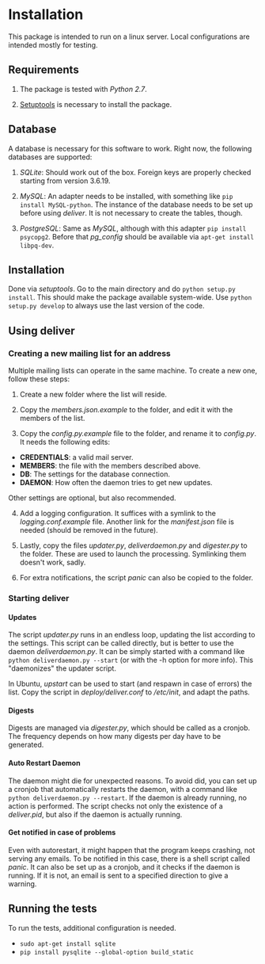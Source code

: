 # Installation

This package is intended to run on a linux server. Local
configurations are intended mostly for testing.

## Requirements

1. The package is tested with _Python 2.7_.

2. [Setuptools](http://pypi.python.org/pypi/setuptools) is necessary
to install the package.

## Database

A database is necessary for this software to work. Right now, the
following databases are supported:

1. _SQLite_: Should work out of the box. Foreign keys are properly
checked starting from version 3.6.19.

2. _MySQL_: An adapter needs to be installed, with something like
`pip install MySQL-python`. The instance of the database needs to be
set up before using _deliver_. It is not necessary to create the
tables, though.

3. _PostgreSQL_: Same as _MySQL_, although with this adapter `pip
install psycopg2`. Before that _pg_config_ should be available via
`apt-get install libpq-dev`.

## Installation

Done via _setuptools_. Go to the main directory and do `python setup.py install`. This should make the package available
system-wide. Use `python setup.py develop` to always use the last
version of the code.

## Using deliver

### Creating a new mailing list for an address

Multiple mailing lists can operate in the same machine. To create a
new one, follow these steps:

1. Create a new folder where the list will reside.

2. Copy the _members.json.example_ to the folder, and edit it with the
members of the list.

3. Copy the _config.py.example_ file to the folder, and rename it to
_config.py_. It needs the following edits:

 * __CREDENTIALS__: a valid mail server.
 * __MEMBERS__: the file with the members described above.
 * __DB__: The settings for the database connection.
 * __DAEMON__: How often the daemon tries to get new updates.

 Other settings are optional, but also recommended.

4. Add a logging configuration. It suffices with a symlink to the
_logging.conf.example_ file. Another link for the _manifest.json_ file
is needed (should be removed in the future).

5. Lastly, copy the files _updater.py_, _deliverdaemon.py_ and
_digester.py_ to the folder. These are used to launch the
processing. Symlinking them doesn't work, sadly.

6. For extra notifications, the script _panic_ can also be copied to
the folder.

### Starting deliver

#### Updates

The script _updater.py_ runs in an endless loop, updating the list
according to the settings. This script can be called directly, but is
better to use the daemon _deliverdaemon.py_. It can be simply started
with a command like `python deliverdaemon.py --start` (or with the -h
option for more info). This "daemonizes" the updater script.

In Ubuntu, _upstart_ can be used to start (and respawn in case of
errors) the list. Copy the script in _deploy/deliver.conf_ to
_/etc/init_, and adapt the paths.

#### Digests

Digests are managed via _digester.py_, which should be called as a
cronjob. The frequency depends on how many digests per day have to be
generated.

#### Auto Restart Daemon

The daemon might die for unexpected reasons. To avoid did, you can set
up a cronjob that automatically restarts the daemon, with a command
like `python deliverdaemon.py --restart`. If the daemon is already
running, no action is performed. The script checks not only the
existence of a _deliver.pid_, but also if the daemon is actually
running.

#### Get notified in case of problems

Even with autorestart, it might happen that the program keeps
crashing, not serving any emails. To be notified in this case, there
is a shell script called _panic_. It can also be set up as a cronjob,
and it checks if the daemon is running. If it is not, an email is sent
to a specified direction to give a warning.

## Running the tests

To run the tests, additional configuration is needed.

 * `sudo apt-get install sqlite`
 * `pip install pysqlite --global-option build_static`
